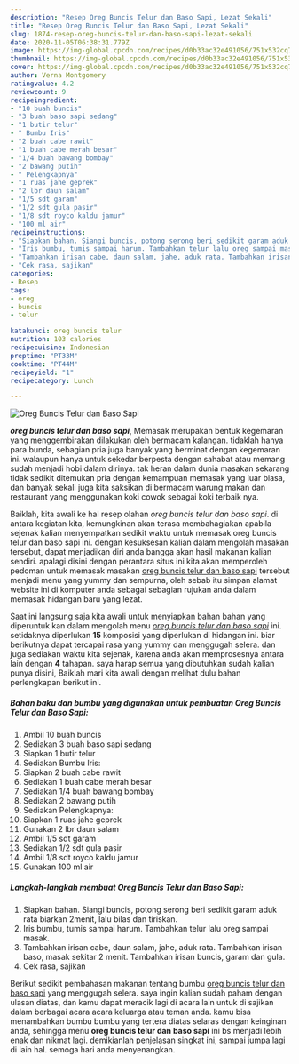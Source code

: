 ```yaml
---
description: "Resep Oreg Buncis Telur dan Baso Sapi, Lezat Sekali"
title: "Resep Oreg Buncis Telur dan Baso Sapi, Lezat Sekali"
slug: 1874-resep-oreg-buncis-telur-dan-baso-sapi-lezat-sekali
date: 2020-11-05T06:38:31.779Z
image: https://img-global.cpcdn.com/recipes/d0b33ac32e491056/751x532cq70/oreg-buncis-telur-dan-baso-sapi-foto-resep-utama.jpg
thumbnail: https://img-global.cpcdn.com/recipes/d0b33ac32e491056/751x532cq70/oreg-buncis-telur-dan-baso-sapi-foto-resep-utama.jpg
cover: https://img-global.cpcdn.com/recipes/d0b33ac32e491056/751x532cq70/oreg-buncis-telur-dan-baso-sapi-foto-resep-utama.jpg
author: Verna Montgomery
ratingvalue: 4.2
reviewcount: 9
recipeingredient:
- "10 buah buncis"
- "3 buah baso sapi sedang"
- "1 butir telur"
- " Bumbu Iris"
- "2 buah cabe rawit"
- "1 buah cabe merah besar"
- "1/4 buah bawang bombay"
- "2 bawang putih"
- " Pelengkapnya"
- "1 ruas jahe geprek"
- "2 lbr daun salam"
- "1/5 sdt garam"
- "1/2 sdt gula pasir"
- "1/8 sdt royco kaldu jamur"
- "100 ml air"
recipeinstructions:
- "Siapkan bahan. Siangi buncis, potong serong beri sedikit garam aduk rata biarkan 2menit, lalu bilas dan tiriskan."
- "Iris bumbu, tumis sampai harum. Tambahkan telur lalu oreg sampai masak."
- "Tambahkan irisan cabe, daun salam, jahe, aduk rata. Tambahkan irisan baso, masak sekitar 2 menit. Tambahkan irisan buncis, garam dan gula."
- "Cek rasa, sajikan"
categories:
- Resep
tags:
- oreg
- buncis
- telur

katakunci: oreg buncis telur 
nutrition: 103 calories
recipecuisine: Indonesian
preptime: "PT33M"
cooktime: "PT44M"
recipeyield: "1"
recipecategory: Lunch

---
```



![Oreg Buncis Telur dan Baso Sapi](https://img-global.cpcdn.com/recipes/d0b33ac32e491056/751x532cq70/oreg-buncis-telur-dan-baso-sapi-foto-resep-utama.jpg)

<b><i>oreg buncis telur dan baso sapi</i></b>, Memasak merupakan bentuk kegemaran yang menggembirakan dilakukan oleh bermacam kalangan. tidaklah hanya para bunda, sebagian pria juga banyak yang berminat dengan kegemaran ini. walaupun hanya untuk sekedar berpesta dengan sahabat atau memang sudah menjadi hobi dalam dirinya. tak heran dalam dunia masakan sekarang tidak sedikit ditemukan pria dengan kemampuan memasak yang luar biasa, dan banyak sekali juga kita saksikan di bermacam warung makan dan restaurant yang menggunakan koki cowok sebagai koki terbaik nya.

Baiklah, kita awali ke hal resep olahan <i>oreg buncis telur dan baso sapi</i>. di antara kegiatan kita, kemungkinan akan terasa membahagiakan apabila sejenak kalian menyempatkan sedikit waktu untuk memasak oreg buncis telur dan baso sapi ini. dengan kesuksesan kalian dalam mengolah masakan tersebut, dapat menjadikan diri anda bangga akan hasil makanan kalian sendiri. apalagi disini dengan perantara situs ini kita akan memperoleh pedoman untuk memasak masakan <u>oreg buncis telur dan baso sapi</u> tersebut menjadi menu yang yummy dan sempurna, oleh sebab itu simpan alamat website ini di komputer anda sebagai sebagian rujukan anda dalam memasak hidangan baru yang lezat.




Saat ini langsung saja kita awali untuk menyiapkan bahan bahan yang diperuntuk kan dalam mengolah menu <u><i>oreg buncis telur dan baso sapi</i></u> ini. setidaknya diperlukan <b>15</b> komposisi yang diperlukan di hidangan ini. biar berikutnya dapat tercapai rasa yang yummy dan menggugah selera. dan juga sediakan waktu kita sejenak, karena anda akan memprosesnya antara lain dengan <b>4</b> tahapan. saya harap semua yang dibutuhkan sudah kalian punya disini, Baiklah mari kita awali dengan melihat dulu bahan perlengkapan berikut ini.

<!--inarticleads1-->

##### Bahan baku dan bumbu yang digunakan untuk pembuatan Oreg Buncis Telur dan Baso Sapi:

1. Ambil 10 buah buncis
1. Sediakan 3 buah baso sapi sedang
1. Siapkan 1 butir telur
1. Sediakan  Bumbu Iris:
1. Siapkan 2 buah cabe rawit
1. Sediakan 1 buah cabe merah besar
1. Sediakan 1/4 buah bawang bombay
1. Sediakan 2 bawang putih
1. Sediakan  Pelengkapnya:
1. Siapkan 1 ruas jahe geprek
1. Gunakan 2 lbr daun salam
1. Ambil 1/5 sdt garam
1. Sediakan 1/2 sdt gula pasir
1. Ambil 1/8 sdt royco kaldu jamur
1. Gunakan 100 ml air




<!--inarticleads2-->

##### Langkah-langkah membuat Oreg Buncis Telur dan Baso Sapi:

1. Siapkan bahan. Siangi buncis, potong serong beri sedikit garam aduk rata biarkan 2menit, lalu bilas dan tiriskan.
1. Iris bumbu, tumis sampai harum. Tambahkan telur lalu oreg sampai masak.
1. Tambahkan irisan cabe, daun salam, jahe, aduk rata. Tambahkan irisan baso, masak sekitar 2 menit. Tambahkan irisan buncis, garam dan gula.
1. Cek rasa, sajikan




Berikut sedikit pembahasan makanan tentang bumbu <u>oreg buncis telur dan baso sapi</u> yang menggugah selera. saya ingin kalian sudah paham dengan ulasan diatas, dan kamu dapat meracik lagi di acara lain untuk di sajikan dalam berbagai acara acara keluarga atau teman anda. kamu bisa menambahkan bumbu bumbu yang tertera diatas selaras dengan keinginan anda, sehingga menu <b>oreg buncis telur dan baso sapi</b> ini bs menjadi lebih enak dan nikmat lagi. demikianlah penjelasan singkat ini, sampai jumpa lagi di lain hal. semoga hari anda menyenangkan.
